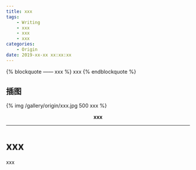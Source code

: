 ```yaml
---
title: xxx
tags: 
	- Writing
	- xxx
	- xxx
	- xxx
categories: 
	- Origin
date: 2019-xx-xx xx:xx:xx
---
```


{% blockquote —— xxx %}
xxx
{% endblockquote %}
<!-- more -->

## 插图
{% img /gallery/origin/xxx.jpg 500 xxx %}
<p align="center"><b>xxx</b></p>

-----

# xxx

xxx